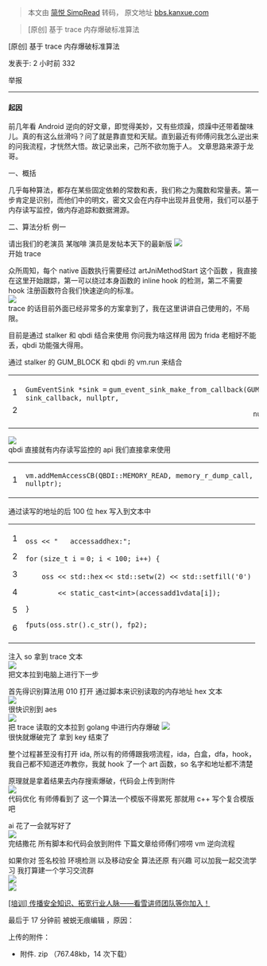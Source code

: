 > 本文由 [简悦 SimpRead](http://ksria.com/simpread/) 转码， 原文地址 [bbs.kanxue.com](https://bbs.kanxue.com/thread-288596.htm)

> [原创] 基于 trace 内存爆破标准算法

[原创] 基于 trace 内存爆破标准算法

发表于: 2 小时前 332

举报

* * *

#### **起因**

前几年看 Android 逆向的好文章，即觉得美妙，又有些烦躁，烦躁中还带着酸味儿。真的有这么丝滑吗？问了就是靠直觉和天赋。直到最近有师傅问我怎么逆出来的问我流程，才恍然大悟。故记录出来，己所不欲勿施于人。 文章思路来源于龙哥。

一、概括

几乎每种算法，都存在某些固定依赖的常数和表，我们称之为魔数和常量表。第一步肯定是识别，而他们中的明文，密文又会在内存中出现并且使用，我们可以基于内存读写监控，做内存追踪和数据溯源。

二、算法分析 例一

请出我们的老演员 某咖啡 演员是发帖本天下的最新版 ![](https://bbs.kanxue.com/upload/attach/202509/813639_ZS3N8E25N49HAQT.webp)  
开始 trace

众所周知，每个 native 函数执行需要经过 artJniMethodStart 这个函数 ，我直接在这里开始跟踪，第一可以绕过本身函数的 inline hook 的检测，第二不需要 hook 注册函数符合我们快速逆向的标准。  
![](https://bbs.kanxue.com/upload/attach/202509/813639_TBEBEUGYBE5M5G4.webp)  
trace 的话目前外面已经非常多的方案拿到了，我在这里讲讲自己使用的，不局限。

目前是通过 stalker 和 qbdi 结合来使用 你问我为啥这样用 因为 frida 老相好不能丢，qbdi 功能强大得用。

通过 stalker 的 GUM_BLOCK 和 qbdi 的 vm.run 来结合

<table><tbody><tr><td><p>1</p><p>2</p></td><td><p><code>GumEventSink </code><code>*</code><code>sink </code><code>=</code> <code>gum_event_sink_make_from_callback(GUM_BLOCK, sink_callback, nullptr,</code></p><p><code>&nbsp;&nbsp;&nbsp;&nbsp;&nbsp;&nbsp;&nbsp;&nbsp;&nbsp;&nbsp;&nbsp;&nbsp;&nbsp;&nbsp;&nbsp;&nbsp;&nbsp;&nbsp;&nbsp;&nbsp;&nbsp;&nbsp;&nbsp;&nbsp;&nbsp;&nbsp;&nbsp;&nbsp;&nbsp;&nbsp;&nbsp;&nbsp;&nbsp;&nbsp;&nbsp;&nbsp;&nbsp;&nbsp;&nbsp;&nbsp;&nbsp;&nbsp;&nbsp;&nbsp;&nbsp;&nbsp;&nbsp;&nbsp;&nbsp;&nbsp;&nbsp;&nbsp;&nbsp;&nbsp;&nbsp;&nbsp;</code><code>nullptr);</code></p></td></tr></tbody></table>

![](https://bbs.kanxue.com/upload/attach/202509/813639_J7VNN92F33BG65V.webp)  
qbdi 直接就有内存读写监控的 api 我们直接拿来使用

<table><tbody><tr><td><p>1</p></td><td><p><code>vm.addMemAccessCB(QBDI::MEMORY_READ, memory_r_dump_call, nullptr);</code></p></td></tr></tbody></table>

通过读写的地址的后 100 位 hex 写入到文本中

<table><tbody><tr><td><p>1</p><p>2</p><p>3</p><p>4</p><p>5</p><p>6</p></td><td><p><code>oss &lt;&lt; </code><code>"&nbsp;&nbsp; accessaddhex:"</code><code>;</code></p><p><code>for</code> <code>(size_t i </code><code>=</code> <code>0</code><code>; i &lt; </code><code>100</code><code>; i</code><code>+</code><code>+</code><code>) {</code></p><p><code>&nbsp;&nbsp;&nbsp;&nbsp;</code><code>oss &lt;&lt; std::</code><code>hex</code> <code>&lt;&lt; std::setw(</code><code>2</code><code>) &lt;&lt; std::setfill(</code><code>'0'</code><code>)</code></p><p><code>&nbsp;&nbsp;&nbsp;&nbsp;&nbsp;&nbsp;&nbsp;&nbsp;</code><code>&lt;&lt; static_cast&lt;</code><code>int</code><code>&gt;(accessadd1vdata[i]);</code></p><p><code>}</code></p><p><code>fputs(oss.</code><code>str</code><code>().c_str(), fp2);</code></p></td></tr></tbody></table>

注入 so 拿到 trace 文本  
![](https://bbs.kanxue.com/upload/attach/202509/813639_PKEK2NWNU8G3NM8.webp)  
把文本拉到电脑上进行下一步

首先得识别算法用 010 打开 通过脚本来识别读取的内存地址 hex 文本  
![](https://bbs.kanxue.com/upload/attach/202509/813639_5AEYXKR83DHVGZE.webp)  
很快识别到 aes  
![](https://bbs.kanxue.com/upload/attach/202509/813639_HZFWTF8KBZXWRZY.webp)  
把 trace 读取的文本拉到 golang 中进行内存爆破 ![](https://bbs.kanxue.com/upload/attach/202509/813639_QUS5C3ZA5R2BFKY.webp)  
很快就爆破完了 拿到 key 结束了

整个过程甚至没有打开 ida, 所以有的师傅跟我唠流程，ida，白盒，dfa，hook，我自己都不知道还咋教你，我就 hook 了一个 art 函数，so 名字和地址都不清楚

原理就是拿着结果去内存搜索爆破，代码会上传到附件  
![](https://bbs.kanxue.com/upload/attach/202509/813639_4RYZJYMTETY62VS.webp)  
代码优化 有师傅看到了 这一个算法一个模版不得累死 那就用 c++ 写个复合模版吧

ai 花了一会就写好了  
![](https://bbs.kanxue.com/upload/attach/202509/813639_UDHXPC6N8JU3JWE.webp)  
完结撒花 所有脚本和代码会放到附件 下篇文章给师傅们唠唠 vm 逆向流程

如果你对 签名校验 环境检测 以及移动安全 算法还原 有兴趣 可以加我一起交流学习 我打算建一个学习交流群  
![](https://bbs.kanxue.com/upload/attach/202509/813639_U44STE9SARWF74B.webp)  
![](https://bbs.kanxue.com/upload/attach/202509/813639_7K5J5GA7DY9483B.webp)

[[培训] 传播安全知识、拓宽行业人脉——看雪讲师团队等你加入！](https://bbs.kanxue.com/thread-275828.htm)

最后于 17 分钟前 被蜕无痕编辑 ，原因：

上传的附件：

*   附件. zip （767.48kb，14 次下载）